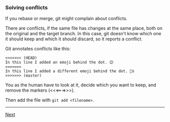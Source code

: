 ### Solving conflicts

If you rebase or merge, git might complain about conflicts.

There are conflicts, if the same file has changes at the same place, both on the original and the target branch. In this case, git doesn't know which one it should keep and which it should discard, so it reports a conflict.

Git annotates conflicts like this:
```
<<<<<<< (HEAD)
In this line I added an emoji behind the dot. 😊 
=======
In this line I added a different emoji behind the dot. 🤷‍♀️ 
>>>>>>> (master)
```

You as the human have to look at it, decide which you want to keep, and remove the markers (<<<===>>>).

Then add the file with `git add <filename>`.


---

[Next](16-amend-a-commit.md)
